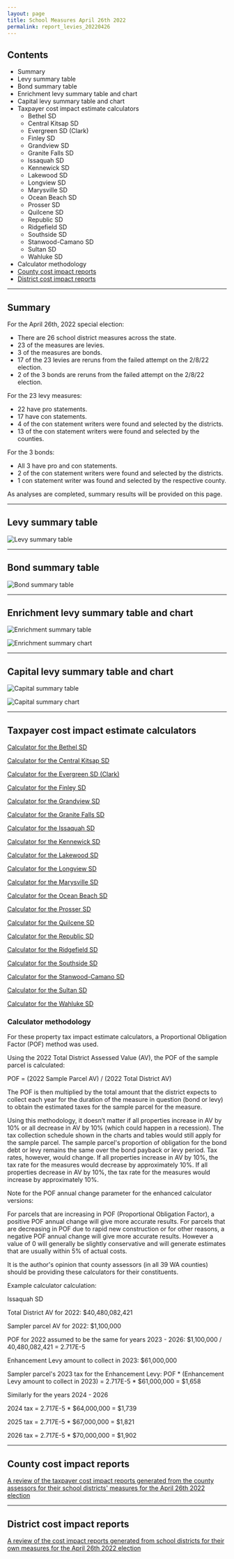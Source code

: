 ```yaml
---
layout: page
title: School Measures April 26th 2022
permalink: report_levies_20220426
---
```



## Contents
- Summary
- Levy summary table
- Bond summary table
- Enrichment levy summary table and chart
- Capital levy summary table and chart
- Taxpayer cost impact estimate calculators
  - Bethel SD
  - Central Kitsap SD
  - Evergreen SD (Clark)
  - Finley SD
  - Grandview SD
  - Granite Falls SD
  - Issaquah SD
  - Kennewick SD
  - Lakewood SD
  - Longview SD
  - Marysville SD
  - Ocean Beach SD
  - Prosser SD
  - Quilcene SD
  - Republic SD
  - Ridgefield SD
  - Southside SD
  - Stanwood-Camano SD
  - Sultan SD
  - Wahluke SD
- Calculator methodology
- [County cost impact reports](report_counties_cost_analyses)
- [District cost impact reports](report_districts_cost_analyses)

___

## Summary

For the April 26th, 2022 special election:
- There are 26 school district measures across the state.
- 23 of the measures are levies.
- 3 of the measures are bonds.
- 17 of the 23 levies are reruns from the failed attempt on the 2/8/22 election.
- 2 of the 3 bonds are reruns from the failed attempt on the 2/8/22 election.

For the 23 levy measures:
- 22 have pro statements.
- 17 have con statements.
- 4 of the con statement writers were found and selected by the districts.
- 13 of the con statement writers were found and selected by the counties.

For the 3 bonds:
- All 3 have pro and con statements.
- 2 of the con statement writers were found and selected by the districts.
- 1 con statement writer was found and selected by the respective county.


As analyses are completed, summary results will be provided on this page.

___

## Levy summary table

![Levy summary table](pagesManual/LeviesReport/20220426/LevyTable.png "Levy summary table")

___

## Bond summary table

![Bond summary table](pagesManual/LeviesReport/20220426/BondTable.png "Bond summary table")

___

## Enrichment levy summary table and chart

![Enrichment summary table](pagesManual/LeviesReport/20220426/EnrichmentLeviesSummaryTable.png "Enrichment summary table")

![Enrichment summary chart](pagesManual/LeviesReport/20220426/EnrichmentLeviesSummaryChart.png "Enrichment summary chart")

___

## Capital levy summary table and chart

![Capital summary table](pagesManual/LeviesReport/20220426/CapitalLeviesSummaryTable.png "Capital summary table")

![Capital summary chart](pagesManual/LeviesReport/20220426/CapitalLeviesSummaryChart.png "Capital summary chart")

___

## Taxpayer cost impact estimate calculators

[Calculator for the Bethel SD](calculator_bethel_enhanced)

[Calculator for the Central Kitsap SD](calculator_central_kitsap_enhanced)

[Calculator for the Evergreen SD (Clark)](calculator_evergreen_enhanced)

[Calculator for the Finley SD](calculator_finley_enhanced)

[Calculator for the Grandview SD](calculator_grandview_enhanced)

[Calculator for the Granite Falls SD](calculator_granite_falls_enhanced)

[Calculator for the Issaquah SD](calculator_issaquah_enhanced)

[Calculator for the Kennewick SD](calculator_kennewick_enhanced)

[Calculator for the Lakewood SD](calculator_lakewood_enhanced)

[Calculator for the Longview SD](calculator_longview_enhanced)

[Calculator for the Marysville SD](calculator_marysville_enhanced)

[Calculator for the Ocean Beach SD](calculator_ocean_beach_enhanced)

[Calculator for the Prosser SD](calculator_prosser_enhanced)

[Calculator for the Quilcene SD](calculator_quilcene_enhanced)

[Calculator for the Republic SD](calculator_republic_enhanced)

[Calculator for the Ridgefield SD](calculator_ridgefield_enhanced)

[Calculator for the Southside SD](calculator_southside_enhanced)

[Calculator for the Stanwood-Camano SD](calculator_stanwood-camano_enhanced)

[Calculator for the Sultan SD](calculator_sultan_enhanced)

[Calculator for the Wahluke SD](calculator_wahluke_enhanced)

### Calculator methodology

For these property tax impact estimate calculators, a Proportional Obligation Factor (POF) method was used.

Using the 2022 Total District Assessed Value (AV), the POF of the sample parcel is calculated:

POF = (2022 Sample Parcel AV) / (2022 Total District AV)

The POF is then multiplied by the total amount that the district expects to collect each year for the duration of the measure in question (bond or levy) 
to obtain the estimated taxes for the sample parcel for the measure.

Using this methodology, it doesn’t matter if all properties increase in AV by 10% or all decrease in AV by 10% (which could happen in a recession). 
The tax collection schedule shown in the charts and tables would still apply for the sample parcel. The sample parcel's proportion of obligation for the bond debt 
or levy remains the same over the bond payback or levy period. Tax rates, however, would change. If all properties increase in AV by 10%, the tax rate for the measures would 
decrease by approximately 10%. If all properties decrease in AV by 10%, the tax rate for the measures would increase by approximately 10%.

Note for the POF annual change parameter for the enhanced calculator versions:

For parcels that are increasing in POF (Proportional Obligation Factor), a positive POF annual change will give more accurate results. 
For parcels that are decreasing in POF due to rapid new construction or for other reasons, a negative POF annual change will give more accurate results. 
However a value of 0 will generally be slightly conservative and will generate estimates that are usually within 5% of actual costs. 

It is the author's opinion that county assessors (in all 39 WA counties) should be providing these calculators for their constituents. 

Example calculator calculation:

Issaquah SD

Total District AV for 2022: $40,480,082,421

Sampler parcel AV for 2022: $1,100,000

POF for 2022 assumed to be the same for years 2023 - 2026: $1,100,000 / 40,480,082,421 = 2.717E-5

Enhancement Levy amount to collect in 2023: $61,000,000

Sampler parcel's 2023 tax for the Enhancement Levy: POF * (Enhancement Levy amount to collect in 2023) = 2.717E-5 * $61,000,000 = $1,658

Similarly for the years 2024 - 2026

2024 tax = 2.717E-5 * $64,000,000 = $1,739

2025 tax = 2.717E-5 * $67,000,000 = $1,821

2026 tax = 2.717E-5 * $70,000,000 = $1,902


___

## County cost impact reports

[A review of the taxpayer cost impact reports generated from the county assessors for their school districts' measures for the April 26th 2022 election](report_counties_cost_analyses)

___

## District cost impact reports

[A review of the cost impact reports generated from school districts for their own measures for the April 26th 2022 election](report_districts_cost_analyses)
